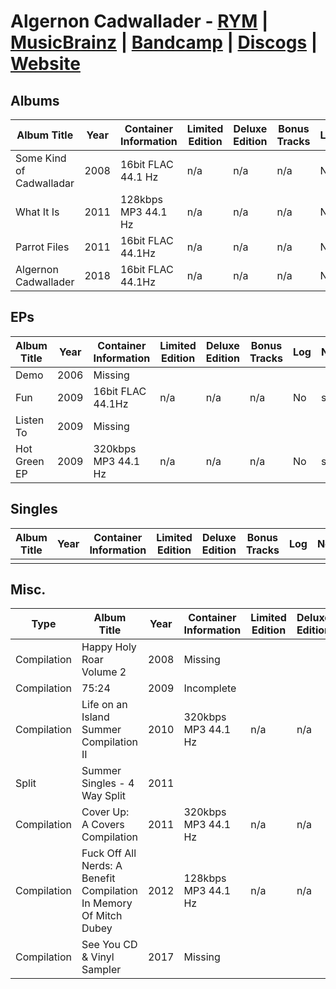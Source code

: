 # Algernon Cadwallader - [RYM](https://rateyourmusic.com/artist/algernon-cadwallader) | [MusicBrainz](https://musicbrainz.org/artist/47272420-4b41-43cb-a009-a349b9d87f42) | [Bandcamp](https://algernoncadwallader.bandcamp.com/music) | [Discogs](https://www.discogs.com/artist/1438351) | [Website](https://www.algernoncadwallader.com/)

## Albums
| Album Title | Year | Container Information | Limited Edition | Deluxe Edition | Bonus Tracks | Log | Notes | 
| ----------- | ---- | --------------------- | --------------- | -------------- | ------------ | --- | ----- |
| Some Kind of Cadwalladar | 2008 | 16bit FLAC 44.1 Hz | n/a | n/a | n/a | No | slsk |
| What It Is | 2011 | 128kbps MP3 44.1 Hz | n/a | n/a | n/a | No | slsk |
| Parrot Files | 2011 | 16bit FLAC 44.1Hz | n/a | n/a | n/a | No | slsk |
| Algernon Cadwallader | 2018 | 16bit FLAC 44.1Hz | n/a | n/a | n/a | No | slsk |

## EPs
| Album Title | Year | Container Information | Limited Edition | Deluxe Edition | Bonus Tracks | Log | Notes |
| ----------- | ---- | --------------------- | --------------- | -------------- | ------------ | --- | ----- |
| Demo | 2006 | Missing |  |  |  |  |  |
| Fun | 2009 | 16bit FLAC 44.1Hz | n/a | n/a | n/a | No | slsk |
| Listen To | 2009 | Missing |
| Hot Green EP | 2009 | 320kbps MP3 44.1 Hz | n/a | n/a | n/a | No | slsk |

## Singles
| Album Title | Year | Container Information | Limited Edition | Deluxe Edition | Bonus Tracks | Log | Notes |
| ----------- | ---- | --------------------- | --------------- | -------------- | ------------ | --- | ----- |
|  |  |  |  |  |  |  |  |

## Misc.
| Type | Album Title | Year | Container Information | Limited Edition | Deluxe Edition | Bonus Tracks | Log | Notes |
|------|-------------|------|-----------------------|-----------------|----------------|--------------|-----|-------|
| Compilation | Happy Holy Roar Volume 2 | 2008 | Missing | 
| Compilation | 75:24 | 2009 | Incomplete | 
| Compilation | Life on an Island Summer Compilation II | 2010 | 320kbps MP3 44.1 Hz | n/a | n/a | n/a | No | slsk |
| Split | Summer Singles - 4 Way Split | 2011 |
| Compilation | Cover Up: A Covers Compilation | 2011 | 320kbps MP3 44.1 Hz | n/a | n/a | n/a | No | slsk |
| Compilation | Fuck Off All Nerds: A Benefit Compilation In Memory Of Mitch Dubey | 2012 | 128kbps MP3 44.1 Hz | n/a | n/a | n/a | No | slsk |
| Compilation | See You CD & Vinyl Sampler | 2017 | Missing |

